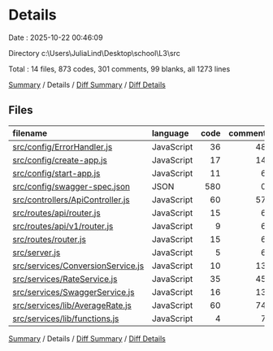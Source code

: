 # Details

Date : 2025-10-22 00:46:09

Directory c:\\Users\\JuliaLind\\Desktop\\school\\L3\\src

Total : 14 files,  873 codes, 301 comments, 99 blanks, all 1273 lines

[Summary](results.md) / Details / [Diff Summary](diff.md) / [Diff Details](diff-details.md)

## Files
| filename | language | code | comment | blank | total |
| :--- | :--- | ---: | ---: | ---: | ---: |
| [src/config/ErrorHandler.js](/src/config/ErrorHandler.js) | JavaScript | 36 | 48 | 8 | 92 |
| [src/config/create-app.js](/src/config/create-app.js) | JavaScript | 17 | 14 | 8 | 39 |
| [src/config/start-app.js](/src/config/start-app.js) | JavaScript | 11 | 6 | 4 | 21 |
| [src/config/swagger-spec.json](/src/config/swagger-spec.json) | JSON | 580 | 0 | 0 | 580 |
| [src/controllers/ApiController.js](/src/controllers/ApiController.js) | JavaScript | 60 | 57 | 17 | 134 |
| [src/routes/api/router.js](/src/routes/api/router.js) | JavaScript | 15 | 6 | 6 | 27 |
| [src/routes/api/v1/router.js](/src/routes/api/v1/router.js) | JavaScript | 9 | 6 | 7 | 22 |
| [src/routes/router.js](/src/routes/router.js) | JavaScript | 15 | 6 | 8 | 29 |
| [src/server.js](/src/server.js) | JavaScript | 5 | 6 | 2 | 13 |
| [src/services/ConversionService.js](/src/services/ConversionService.js) | JavaScript | 10 | 13 | 4 | 27 |
| [src/services/RateService.js](/src/services/RateService.js) | JavaScript | 35 | 45 | 12 | 92 |
| [src/services/SwaggerService.js](/src/services/SwaggerService.js) | JavaScript | 16 | 13 | 6 | 35 |
| [src/services/lib/AverageRate.js](/src/services/lib/AverageRate.js) | JavaScript | 60 | 74 | 16 | 150 |
| [src/services/lib/functions.js](/src/services/lib/functions.js) | JavaScript | 4 | 7 | 1 | 12 |

[Summary](results.md) / Details / [Diff Summary](diff.md) / [Diff Details](diff-details.md)